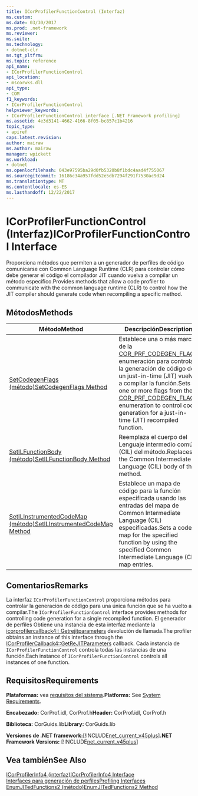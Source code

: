```yaml
---
title: ICorProfilerFunctionControl (Interfaz)
ms.custom: 
ms.date: 03/30/2017
ms.prod: .net-framework
ms.reviewer: 
ms.suite: 
ms.technology:
- dotnet-clr
ms.tgt_pltfrm: 
ms.topic: reference
api_name:
- ICorProfilerFunctionControl
api_location:
- mscorwks.dll
api_type:
- COM
f1_keywords:
- ICorProfilerFunctionControl
helpviewer_keywords:
- ICorProfilerFunctionControl interface [.NET Framework profiling]
ms.assetid: 4e3d3141-4662-4166-8f05-bc857c1b4216
topic_type:
- apiref
caps.latest.revision: 
author: mairaw
ms.author: mairaw
manager: wpickett
ms.workload:
- dotnet
ms.openlocfilehash: 043e97595ba29d0fb5320b8f1bdc4aad4f755067
ms.sourcegitcommit: 16186c34a957fdd52e5db7294f291f7530ac9d24
ms.translationtype: MT
ms.contentlocale: es-ES
ms.lasthandoff: 12/22/2017
---
```

# <a name="icorprofilerfunctioncontrol-interface"></a><span data-ttu-id="890cb-102">ICorProfilerFunctionControl (Interfaz)</span><span class="sxs-lookup"><span data-stu-id="890cb-102">ICorProfilerFunctionControl Interface</span></span>
<span data-ttu-id="890cb-103">Proporciona métodos que permiten a un generador de perfiles de código comunicarse con Common Language Runtime (CLR) para controlar cómo debe generar el código el compilador JIT cuando vuelva a compilar un método específico.</span><span class="sxs-lookup"><span data-stu-id="890cb-103">Provides methods that allow a code profiler to communicate with the common language runtime (CLR) to control how the JIT compiler should generate code when recompiling a specific method.</span></span>  
  
## <a name="methods"></a><span data-ttu-id="890cb-104">Métodos</span><span class="sxs-lookup"><span data-stu-id="890cb-104">Methods</span></span>  
  
|<span data-ttu-id="890cb-105">Método</span><span class="sxs-lookup"><span data-stu-id="890cb-105">Method</span></span>|<span data-ttu-id="890cb-106">Descripción</span><span class="sxs-lookup"><span data-stu-id="890cb-106">Description</span></span>|  
|------------|-----------------|  
|[<span data-ttu-id="890cb-107">SetCodegenFlags (método)</span><span class="sxs-lookup"><span data-stu-id="890cb-107">SetCodegenFlags Method</span></span>](../../../../docs/framework/unmanaged-api/profiling/icorprofilerfunctioncontrol-setcodegenflags-method.md)|<span data-ttu-id="890cb-108">Establece una o más marcas de la [COR_PRF_CODEGEN_FLAGS](../../../../docs/framework/unmanaged-api/profiling/cor-prf-codegen-flags-enumeration.md) enumeración para controlar la generación de código de un just-in-time (JIT) vuelva a compilar la función.</span><span class="sxs-lookup"><span data-stu-id="890cb-108">Sets one or more flags from the [COR_PRF_CODEGEN_FLAGS](../../../../docs/framework/unmanaged-api/profiling/cor-prf-codegen-flags-enumeration.md) enumeration to control code generation for a just-in-time (JIT) recompiled function.</span></span>|  
|[<span data-ttu-id="890cb-109">SetILFunctionBody (método)</span><span class="sxs-lookup"><span data-stu-id="890cb-109">SetILFunctionBody Method</span></span>](../../../../docs/framework/unmanaged-api/profiling/icorprofilerfunctioncontrol-setilfunctionbody-method.md)|<span data-ttu-id="890cb-110">Reemplaza el cuerpo del Lenguaje intermedio común (CIL) del método.</span><span class="sxs-lookup"><span data-stu-id="890cb-110">Replaces the Common Intermediate Language (CIL) body of the method.</span></span>|  
|[<span data-ttu-id="890cb-111">SetILInstrumentedCodeMap (método)</span><span class="sxs-lookup"><span data-stu-id="890cb-111">SetILInstrumentedCodeMap Method</span></span>](../../../../docs/framework/unmanaged-api/profiling/icorprofilerfunctioncontrol-setilinstrumentedcodemap-method.md)|<span data-ttu-id="890cb-112">Establece un mapa de código para la función especificada usando las entradas del mapa de Common Intermediate Language (CIL) especificadas.</span><span class="sxs-lookup"><span data-stu-id="890cb-112">Sets a code map for the specified function by using the specified Common Intermediate Language (CIL) map entries.</span></span>|  
  
## <a name="remarks"></a><span data-ttu-id="890cb-113">Comentarios</span><span class="sxs-lookup"><span data-stu-id="890cb-113">Remarks</span></span>  
 <span data-ttu-id="890cb-114">La interfaz `ICorProfilerFunctionControl` proporciona métodos para controlar la generación de código para una única función que se ha vuelto a compilar.</span><span class="sxs-lookup"><span data-stu-id="890cb-114">The `ICorProfilerFunctionControl` interface provides methods for controlling code generation for a single recompiled function.</span></span> <span data-ttu-id="890cb-115">El generador de perfiles Obtiene una instancia de esta interfaz mediante la [icorprofilercallback4:: Getrejitparameters](../../../../docs/framework/unmanaged-api/profiling/icorprofilercallback4-getrejitparameters-method.md) devolución de llamada.</span><span class="sxs-lookup"><span data-stu-id="890cb-115">The profiler obtains an instance of this interface through the [ICorProfilerCallback4::GetReJITParameters](../../../../docs/framework/unmanaged-api/profiling/icorprofilercallback4-getrejitparameters-method.md) callback.</span></span> <span data-ttu-id="890cb-116">Cada instancia de `ICorProfilerFunctionControl` controla todas las instancias de una función.</span><span class="sxs-lookup"><span data-stu-id="890cb-116">Each instance of `ICorProfilerFunctionControl` controls all instances of one function.</span></span>  
  
## <a name="requirements"></a><span data-ttu-id="890cb-117">Requisitos</span><span class="sxs-lookup"><span data-stu-id="890cb-117">Requirements</span></span>  
 <span data-ttu-id="890cb-118">**Plataformas:** vea [requisitos del sistema](../../../../docs/framework/get-started/system-requirements.md).</span><span class="sxs-lookup"><span data-stu-id="890cb-118">**Platforms:** See [System Requirements](../../../../docs/framework/get-started/system-requirements.md).</span></span>  
  
 <span data-ttu-id="890cb-119">**Encabezado:** CorProf.idl, CorProf.h</span><span class="sxs-lookup"><span data-stu-id="890cb-119">**Header:** CorProf.idl, CorProf.h</span></span>  
  
 <span data-ttu-id="890cb-120">**Biblioteca:** CorGuids.lib</span><span class="sxs-lookup"><span data-stu-id="890cb-120">**Library:** CorGuids.lib</span></span>  
  
 <span data-ttu-id="890cb-121">**Versiones de .NET framework:**[!INCLUDE[net_current_v45plus](../../../../includes/net-current-v45plus-md.md)]</span><span class="sxs-lookup"><span data-stu-id="890cb-121">**.NET Framework Versions:** [!INCLUDE[net_current_v45plus](../../../../includes/net-current-v45plus-md.md)]</span></span>  
  
## <a name="see-also"></a><span data-ttu-id="890cb-122">Vea también</span><span class="sxs-lookup"><span data-stu-id="890cb-122">See Also</span></span>  
 [<span data-ttu-id="890cb-123">ICorProfilerInfo4 (interfaz)</span><span class="sxs-lookup"><span data-stu-id="890cb-123">ICorProfilerInfo4 Interface</span></span>](../../../../docs/framework/unmanaged-api/profiling/icorprofilerinfo4-interface.md)  
 [<span data-ttu-id="890cb-124">Interfaces para generación de perfiles</span><span class="sxs-lookup"><span data-stu-id="890cb-124">Profiling Interfaces</span></span>](../../../../docs/framework/unmanaged-api/profiling/profiling-interfaces.md)  
 [<span data-ttu-id="890cb-125">EnumJITedFunctions2 (método)</span><span class="sxs-lookup"><span data-stu-id="890cb-125">EnumJITedFunctions2 Method</span></span>](../../../../docs/framework/unmanaged-api/profiling/icorprofilerinfo4-enumjitedfunctions2-method.md)
